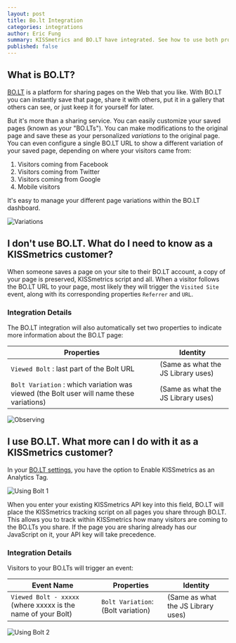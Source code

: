 ```yaml
---
layout: post
title: Bo.lt Integration
categories: integrations
author: Eric Fung
summary: KISSmetrics and BO.LT have integrated. See how to use both products with each other.
published: false
---
```

## What is BO.LT?

[BO.LT][about] is a platform for sharing pages on the Web that you like. With BO.LT you can instantly save that page, share it with others, put it in a gallery that others can see, or just keep it for yourself for later.

But it's more than a sharing service. You can easily customize your saved pages (known as your "BO.LTs"). You can make modifications to the original page and save these as your personalized _variations_ to the original page. You can even configure a single BO.LT URL to show a different variation of your saved page, depending on where your visitors came from:

1. Visitors coming from Facebook
2. Visitors coming from Twitter
3. Visitors coming from Google
4. Mobile visitors

It's easy to manage your different page variations within the BO.LT dashboard.

![Variations][ssvar]

## I don't use BO.LT. What do I need to know as a KISSmetrics customer?

When someone saves a page on your site to their BO.LT account, a copy of your page is preserved, KISSmetrics script and all. When a visitor follows the BO.LT URL to your page, most likely they will trigger the `Visited Site` event, along with its corresponding properties `Referrer` and `URL`.

### Integration Details

The BO.LT integration will also automatically set two properties to indicate more information about the BO.LT page:

Properties | Identity
---------- | --------
`Viewed Bolt` : last part of the Bolt URL | (Same as what the JS Library uses)
`Bolt Variation` : which variation was viewed (the Bolt user will name these variations) | (Same as what the JS Library uses)

![Observing][ssobs]

## I use BO.LT. What more can I do with it as a KISSmetrics customer?

In your [BO.LT settings][bolt-settings], you have the option to Enable KISSmetrics as an Analytics Tag. 

![Using Bolt 1][ssuse1]

When you enter your existing KISSmetrics API key into this field, BO.LT will place the KISSmetrics tracking script on all pages you share through BO.LT. This allows you to track within KISSmetrics how many visitors are coming to the BO.LTs you share. If the page you are sharing already has our JavaScript on it, your API key will take precedence.

### Integration Details

Visitors to your BO.LTs will trigger an event:

Event Name | Properties | Identity
-----------| ---------- | --------
`Viewed Bolt - xxxxx` (where xxxxx is the name of your Bolt) | `Bolt Variation`: (Bolt variation) | (Same as what the JS Library uses)

![Using Bolt 2][ssuse2]

[about]: http://bo.lt/about
[bolt-settings]: https://bo.lt/app/settings

[ssvar]: https://s3.amazonaws.com/kissmetrics-support-files/assets/integrations/bolt/variations.png
[ssobs]: https://s3.amazonaws.com/kissmetrics-support-files/assets/integrations/bolt/observing.png
[ssuse1]: https://s3.amazonaws.com/kissmetrics-support-files/assets/integrations/bolt/usebolt1.png
[ssuse2]: https://s3.amazonaws.com/kissmetrics-support-files/assets/integrations/bolt/usebolt2.png